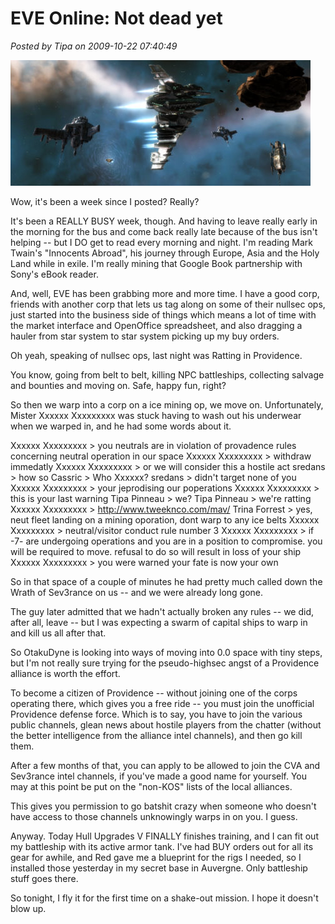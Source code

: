 # EVE Online: Not dead yet

*Posted by Tipa on 2009-10-22 07:40:49*

![Ratting in 0.0](../../../uploads/2009/10/ExeFile-2009-10-21-23-08-33-82.jpg "Ratting in 0.0")

Wow, it's been a week since I posted? Really?

It's been a REALLY BUSY week, though. And having to leave really early in the morning for the bus and come back really late because of the bus isn't helping -- but I DO get to read every morning and night. I'm reading Mark Twain's "Innocents Abroad", his journey through Europe, Asia and the Holy Land while in exile. I'm really mining that Google Book partnership with Sony's eBook reader.

And, well, EVE has been grabbing more and more time. I have a good corp, friends with another corp that lets us tag along on some of their nullsec ops, just started into the business side of things which means a lot of time with the market interface and OpenOffice spreadsheet, and also dragging a hauler from star system to star system picking up my buy orders.

Oh yeah, speaking of nullsec ops, last night was Ratting in Providence.

You know, going from belt to belt, killing NPC battleships, collecting salvage and bounties and moving on. Safe, happy fun, right?

So then we warp into a corp on a ice mining op, we move on. Unfortunately, Mister Xxxxxx Xxxxxxxxx was stuck having to wash out his underwear when we warped in, and he had some words about it.

Xxxxxx Xxxxxxxxx > you neutrals are in violation of provadence rules concerning neutral operation in our space
Xxxxxx Xxxxxxxxx > withdraw immedatly
Xxxxxx Xxxxxxxxx > or we will consider this a hostile act
sredans > how so
Cassric > Who Xxxxxx?
sredans > didn't target none of you
Xxxxxx Xxxxxxxxx > your jeprodising our poperations
Xxxxxx Xxxxxxxxx > this is your last warning
Tipa Pinneau > we?
Tipa Pinneau > we're ratting
Xxxxxx Xxxxxxxxx > http://www.tweeknco.com/mav/
Trina Forrest > yes, neut fleet landing on a mining oporation, dont warp to any ice belts
Xxxxxx Xxxxxxxxx > neutral/visitor conduct rule number 3
Xxxxxx Xxxxxxxxx > if -7- are undergoing operations and you are in a position to compromise. you will be required to move. refusal to do so will result in loss of your ship
Xxxxxx Xxxxxxxxx > you were warned your fate is now your own

So in that space of a couple of minutes he had pretty much called down the Wrath of Sev3rance on us -- and we were already long gone.

The guy later admitted that we hadn't actually broken any rules -- we did, after all, leave -- but I was expecting a swarm of capital ships to warp in and kill us all after that.

So OtakuDyne is looking into ways of moving into 0.0 space with tiny steps, but I'm not really sure trying for the pseudo-highsec angst of a Providence alliance is worth the effort.

To become a citizen of Providence -- without joining one of the corps operating there, which gives you a free ride -- you must join the unofficial Providence defense force. Which is to say, you have to join the various public channels, glean news about hostile players from the chatter (without the better intelligence from the alliance intel channels), and then go kill them.

After a few months of that, you can apply to be allowed to join the CVA and Sev3rance intel channels, if you've made a good name for yourself. You may at this point be put on the "non-KOS" lists of the local alliances.

This gives you permission to go batshit crazy when someone who doesn't have access to those channels unknowingly warps in on you. I guess.

Anyway. Today Hull Upgrades V FINALLY finishes training, and I can fit out my battleship with its active armor tank. I've had BUY orders out for all its gear for awhile, and Red gave me a blueprint for the rigs I needed, so I installed those yesterday in my secret base in Auvergne. Only battleship stuff goes there.

So tonight, I fly it for the first time on a shake-out mission. I hope it doesn't blow up.

